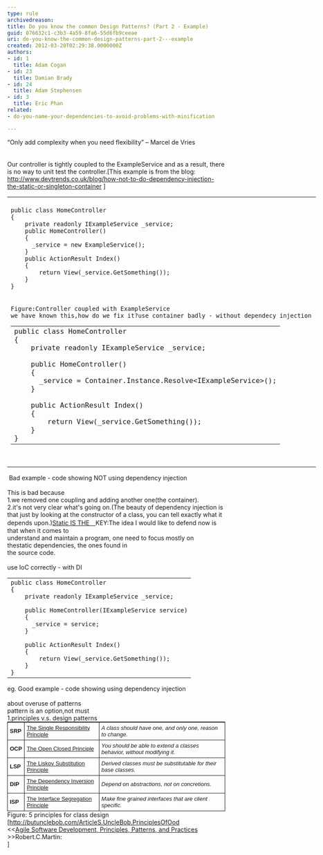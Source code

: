 ```yaml
---
type: rule
archivedreason: 
title: Do you know the common Design Patterns? (Part 2 - Example)
guid: 076632c1-c3b3-4a59-8fa6-55d6fb9ceeae
uri: do-you-know-the-common-design-patterns-part-2---example
created: 2012-03-20T02:29:38.0000000Z
authors:
- id: 1
  title: Adam Cogan
- id: 23
  title: Damian Brady
- id: 24
  title: Adam Stephensen
- id: 3
  title: Eric Phan
related:
- do-you-name-your-dependencies-to-avoid-problems-with-minification

---
```



<div><span>“Only add complexity when you need flexibility” – Marcel de Vries</span></div>
​
<br><excerpt class='endintro'></excerpt><br>
​<span>Our controller is tightly coupled to the ExampleService and as a result, there is no way to unit test the controller.[This example is&#160;from the blog&#58;</span> <a href="http&#58;//www.devtrends.co.uk/blog/how-not-to-do-dependency-injection-the-static-or-singleton-container">http&#58;//www.devtrends.co.uk/blog/how-not-to-do-dependency-injection-the-static-or-singleton-container</a>&#160;<span>]</span> <table cellspacing="0" cellpadding="0" border="0" style="height&#58;auto;width&#58;714px;"><tbody><tr><td><div><div><code></code>&#160;</div>
<div class="ssw-rteStyle-CodeArea" style="height&#58;228px;width&#58;67.05%;"><code>public class HomeController<br>&#123;<br>&#160;&#160;&#160; private readonly IExampleService _service;<br>&#160;&#160;&#160; public HomeController()<br>&#160;&#160;&#160; &#123;<br>&#160;&#160;&#160;&#160;&#160; _service = new ExampleService();<br>&#160;&#160;&#160; &#125;&#160;&#160;&#160;&#160; <br>&#160;&#160;&#160; public ActionResult Index()<br>&#160;&#160;&#160; &#123;<br>&#160;&#160;&#160;&#160;&#160;&#160;&#160; return View(_service.GetSomething());<br>&#160;&#160;&#160; &#125;<br>&#125;​</code></div>
<div class="ssw-rteStyle-FigureNormal"><code>Figure&#58;Controller coupled with ExampleService</code></div>
<div><code>we have known this,how do we fix it?use container badly - without dependecy injection</code></div>
<div class="ssw-rteStyle-CodeArea" style="height&#58;322px;width&#58;66.86%;"><code><table cellspacing="0" cellpadding="0" border="0" style="height&#58;auto;width&#58;714px;"><tbody><tr><td><div><div>public class HomeController<br>&#123;<br>&#160;&#160;&#160; private readonly IExampleService _service;<br>&#160;&#160;&#160;&#160; <br>&#160;&#160;&#160; public HomeController()<br>&#160;&#160;&#160; &#123;<br>&#160;&#160;&#160;&#160;&#160; _service = Container.Instance.Resolve&lt;IExampleService&gt;();<br>&#160;&#160;&#160; &#125;<br>&#160;&#160;&#160;&#160; <br>&#160;&#160;&#160; public ActionResult Index()<br>&#160;&#160;&#160; &#123;<br>&#160;&#160;&#160;&#160;&#160;&#160;&#160; return View(_service.GetSomething());<br>&#160;&#160;&#160; &#125;<br>&#125;</div></div></td></tr></tbody></table></code></div></div></td></tr></tbody></table>
<div class="ssw-rteStyle-FigureBad"><span>&#160;Bad example - code showing NOT using dependency injection</span></div>
<div><span></span>&#160;</div>
<div><span>This is bad because</span></div>
<div><span>1.we removed one coupling and adding another one(the container).</span></div>
<div><span>2.it's not very clear what's going on.(</span><span>The beauty of dependency injection is that just by looking at the constructor of a class, you can tell exactly what it depends upon.</span>)<a href="http&#58;//codebetter.com/patricksmacchia/2009/02/01/understanding-code-static-vs-dynamic-dependencies/">Static IS THE　</a><span></span><span></span><span></span><span>KEY</span>&#58;<span>The</span><span></span><span></span><span></span><span> idea I would like to&#160;</span>defend now is that&#160;when it comes to</div>
understand and maintain a program, one need to focus mostly on thestatic&#160;dependencies, the ones found in<br>the source code<span>.</span> <div><br></div>
<div><span></span><div><div>use IoC correctly - with&#160;DI&#160;</div>
<div><span></span><table class="ssw-rteStyle-CodeArea" cellspacing="0" cellpadding="0" border="0" style="height&#58;auto;width&#58;714px;"><tbody><tr><td><div><div><code>public class HomeController<br>&#123;<br>&#160;&#160;&#160; private readonly IExampleService _service;<br>&#160;&#160;&#160;&#160;&#160;<br>&#160;&#160;&#160; public HomeController(IExampleService service)<br>&#160;&#160;&#160; &#123;<br>&#160;&#160;&#160;&#160;&#160; _service = service;<br>&#160;&#160;&#160; &#125;<br>&#160;&#160;&#160;&#160;&#160;<br>&#160;&#160;&#160; public ActionResult Index()<br>&#160;&#160;&#160; &#123;<br>&#160;&#160;&#160;&#160;&#160;&#160;&#160; return View(_service.GetSomething());<br>&#160;&#160;&#160; &#125;<br>&#125;​</code></div></div></td></tr></tbody></table>
<span class="ssw-rteStyle-FigureGood"><span>eg. Good example - code showing using dependency injection</span></span><div><span><br></span></div>
<div><span>about overuse of patterns​</span></div>
<div><span>pattern is an option,not must</span></div>
<div><span>1.principles v.s. design patterns</span></div>
<table cellspacing="0" border="1" style="font-size&#58;13px;border-top&#58;1px solid;font-family&#58;'lucida grande', 'bitstream vera sans', 'trebuchet ms', verdana, tahoma, arial, sans-serif;border-right&#58;0px solid;border-bottom&#58;0px solid;padding-bottom&#58;0px;padding-top&#58;0px;padding-left&#58;0px;margin&#58;0px;border-left&#58;1px solid;line-height&#58;normal;padding-right&#58;0px;"><tbody><tr><td style="border-top&#58;0px solid;border-right&#58;1px solid;border-bottom&#58;1px solid;padding-bottom&#58;5px;padding-top&#58;5px;padding-left&#58;5px;border-left&#58;0px solid;padding-right&#58;5px;"><b>SRP</b></td>
<td style="border-top&#58;0px solid;border-right&#58;1px solid;border-bottom&#58;1px solid;padding-bottom&#58;5px;padding-top&#58;5px;padding-left&#58;5px;border-left&#58;0px solid;padding-right&#58;5px;"><a href="http&#58;//www.objectmentor.com/resources/articles/srp.pdf" style="background-color&#58;transparent;">The Single Responsibility Principle</a></td>
<td style="border-top&#58;0px solid;border-right&#58;1px solid;border-bottom&#58;1px solid;padding-bottom&#58;5px;padding-top&#58;5px;padding-left&#58;5px;border-left&#58;0px solid;padding-right&#58;5px;"><i>A class should have one, and only one, reason to change.</i></td></tr>
<tr><td style="border-top&#58;0px solid;border-right&#58;1px solid;border-bottom&#58;1px solid;padding-bottom&#58;5px;padding-top&#58;5px;padding-left&#58;5px;border-left&#58;0px solid;padding-right&#58;5px;"><b>OCP</b></td>
<td style="border-top&#58;0px solid;border-right&#58;1px solid;border-bottom&#58;1px solid;padding-bottom&#58;5px;padding-top&#58;5px;padding-left&#58;5px;border-left&#58;0px solid;padding-right&#58;5px;"><a href="http&#58;//www.objectmentor.com/resources/articles/ocp.pdf" style="background-color&#58;transparent;">The Open Closed Principle</a></td>
<td style="border-top&#58;0px solid;border-right&#58;1px solid;border-bottom&#58;1px solid;padding-bottom&#58;5px;padding-top&#58;5px;padding-left&#58;5px;border-left&#58;0px solid;padding-right&#58;5px;"><i>You should be able to extend a classes behavior, without modifying it.</i></td></tr>
<tr><td style="border-top&#58;0px solid;border-right&#58;1px solid;border-bottom&#58;1px solid;padding-bottom&#58;5px;padding-top&#58;5px;padding-left&#58;5px;border-left&#58;0px solid;padding-right&#58;5px;"><b>LSP</b></td>
<td style="border-top&#58;0px solid;border-right&#58;1px solid;border-bottom&#58;1px solid;padding-bottom&#58;5px;padding-top&#58;5px;padding-left&#58;5px;border-left&#58;0px solid;padding-right&#58;5px;"><a href="http&#58;//www.objectmentor.com/resources/articles/lsp.pdf" style="background-color&#58;transparent;">The Liskov Substitution Principle</a></td>
<td style="border-top&#58;0px solid;border-right&#58;1px solid;border-bottom&#58;1px solid;padding-bottom&#58;5px;padding-top&#58;5px;padding-left&#58;5px;border-left&#58;0px solid;padding-right&#58;5px;"><i>Derived classes must be substitutable for their base classes.</i></td></tr>
<tr><td style="border-top&#58;0px solid;border-right&#58;1px solid;border-bottom&#58;1px solid;padding-bottom&#58;5px;padding-top&#58;5px;padding-left&#58;5px;border-left&#58;0px solid;padding-right&#58;5px;"><b>DIP</b></td>
<td style="border-top&#58;0px solid;border-right&#58;1px solid;border-bottom&#58;1px solid;padding-bottom&#58;5px;padding-top&#58;5px;padding-left&#58;5px;border-left&#58;0px solid;padding-right&#58;5px;"><a href="http&#58;//www.objectmentor.com/resources/articles/dip.pdf" style="background-color&#58;transparent;">The Dependency Inversion Principle</a></td>
<td style="border-top&#58;0px solid;border-right&#58;1px solid;border-bottom&#58;1px solid;padding-bottom&#58;5px;padding-top&#58;5px;padding-left&#58;5px;border-left&#58;0px solid;padding-right&#58;5px;"><i>Depend on abstractions, not on concretions.</i></td></tr>
<tr><td style="border-top&#58;0px solid;border-right&#58;1px solid;border-bottom&#58;1px solid;padding-bottom&#58;5px;padding-top&#58;5px;padding-left&#58;5px;border-left&#58;0px solid;padding-right&#58;5px;"><b>ISP</b></td>
<td style="border-top&#58;0px solid;border-right&#58;1px solid;border-bottom&#58;1px solid;padding-bottom&#58;5px;padding-top&#58;5px;padding-left&#58;5px;border-left&#58;0px solid;padding-right&#58;5px;"><a href="http&#58;//www.objectmentor.com/resources/articles/isp.pdf" style="background-color&#58;transparent;">The Interface Segregation Principle</a></td>
<td style="border-top&#58;0px solid;border-right&#58;1px solid;border-bottom&#58;1px solid;padding-bottom&#58;5px;padding-top&#58;5px;padding-left&#58;5px;border-left&#58;0px solid;padding-right&#58;5px;"><i>Make fine grained interfaces that are client specific.</i></td></tr></tbody></table>
<div><span>Figure&#58; 5 principles for class design</span></div>
<div>[<a href="http&#58;//butunclebob.com/ArticleS.UncleBob.PrinciplesOfOod">http&#58;//butunclebob.com/ArticleS.UncleBob.PrinciplesOfOod</a></div>
<div>&lt;&lt;<a href="http&#58;//codebetter.com/davidhayden/2005/05/20/agile-software-development-principles-patterns-and-practices/">Agile Software Development, Principles, Patterns, and Practices</a>​<span></span>&gt;&gt;Robert.C.Martin&#58;</div>
<div><a href="http&#58;//butunclebob.com/ArticleS.UncleBob.PrinciplesOfOod"></a>]</div>
<span></span><div>&#160;</div></div></div></div>


